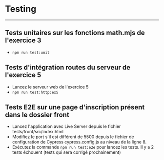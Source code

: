 # Testing

---

## Tests unitaires sur les fonctions math.mjs de l'exercice 3

- `npm run test:unit`


## Tests d'intégration routes du serveur de l'exercice 5

- Lancez le serveur web de l'exercice 5
- `npm run test:http:ex5`


## Tests E2E sur une page d'inscription présent dans le dossier front

- Lancez l'application avec Live Server depuis le fichier tests/front/src/index.html
- Modifiez le port s'il est différent de 5500 depuis le fichier de configuration de Cypress cypress.config.js au niveau de la ligne 8.
- Exécutez la commande `npm run test:e2e` pour lancez les tests. Il y a 2 tests échouent (tests qui sera corrigé prochainement)
